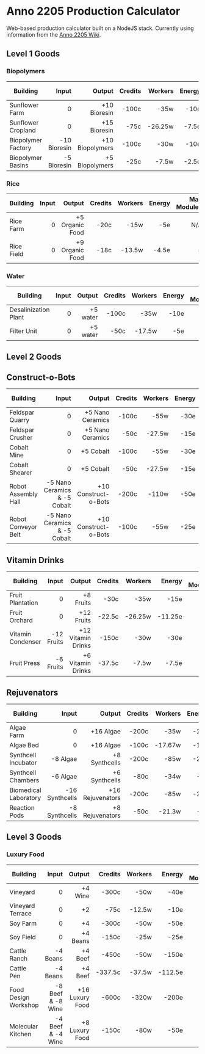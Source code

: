 # Anno 2205 Production Calculator

Web-based production calculator built on a NodeJS stack. Currently using information from the [Anno 2205 Wiki](http://anno2205.wikia.com/wiki/).


## Level 1 Goods

### Biopolymers

| Building | Input | Output | Credits | Workers | Energy | Max Modules |
|----------|------:|-------:|--------:|--------:|-------:|------------:|
| Sunflower Farm | 0 | +10 Bioresin | -100c | -35w | -10e | N/A |
| Sunflower Cropland | 0 | +15 Bioresin | -75c | -26.25w | -7.5e | 4 |
| Biopolymer Factory | -10 Bioresin | +10 Biopolymers | -100c | -30w | -10e | N/A
| Biopolymer Basins | -5 Bioresin | +5 Biopolymers | -25c | -7.5w | -2.5e | 8 |

### Rice

| Building | Input | Output | Credits | Workers | Energy | Max Modules |
|----------|------:|-------:|--------:|--------:|-------:|------------:|
| Rice Farm | 0 | +5 Organic Food | -20c | -15w | -5e | N/A
| Rice Field | 0 | +9 Organic Food | -18c | -13.5w | -4.5e | 4 |

### Water

| Building | Input | Output | Credits | Workers | Energy | Max Modules |
|----------|------:|-------:|--------:|--------:|-------:|------------:|
| Desalinization Plant | 0 | +5 water | -100c | -35w | -10e | N/A
| Filter Unit | 0 | +5 water | -50c | -17.5w | -5e | 2 |

## Level 2 Goods

## Construct-o-Bots

| Building | Input | Output | Credits | Workers | Energy | Max Modules |
|----------|------:|-------:|--------:|--------:|-------:|------------:|
| Feldspar Quarry | 0 | +5 Nano Ceramics | -100c | -55w | -30e | N/A |
| Feldspar Crusher | 0 | +5 Nano Ceramics | -50c | -27.5w | -15e | 2 |
| Cobalt Mine | 0 | +5 Cobalt | -100c | -55w | -30e | N/A |
| Cobalt Shearer | 0 | +5 Cobalt | -50c | -27.5w | -15e | 2 |
| Robot Assembly Hall | -5 Nano Ceramics & -5 Cobalt | +10 Construct-o-Bots | -200c | -110w | -50e | N/A |
| Robot Conveyor Belt | -5 Nano Ceramics & -5 Cobalt | +10 Construct-o-Bots | -100c | -55w | -25e | 8 |


## Vitamin Drinks

| Building | Input | Output | Credits | Workers | Energy | Max Modules |
|----------|------:|-------:|--------:|--------:|-------:|------------:|
| Fruit Plantation | 0 | +8 Fruits | -30c | -35w | -15e | N/A |
| Fruit Orchard | 0 | +12 Fruits | -22.5c | -26.25w | -11.25e | 4 |
| Vitamin Condenser | -12 Fruits | +12 Vitamin Drinks | -150c | -30w | -30e | N/A |
| Fruit Press | -6 Fruits | +6 Vitamin Drinks | -37.5c | -7.5w | -7.5e | 6 |

## Rejuvenators

| Building | Input | Output | Credits | Workers | Energy | Max Modules |
|----------|------:|-------:|--------:|--------:|-------:|------------:|
| Algae Farm | 0 | +16 Algae | -200c | -35w | -20e | N/A |
| Algae Bed | 0 | +16 Algae | -100c | -17.67w | -10e | 3 |
| Synthcell Incubator | -8 Algae | +8 Synthcells | -200c | -85w | -20e | N/A |
| Synthcell Chambers | -6 Algae | +6 Synthcells | -80c | -34w | -8e | 6 |
| Biomedical Laboratory | -16 Synthcells | +16 Rejuvenators | -200c | -85w | -20e | N/A |
| Reaction Pods | -8 Synthcells | +8 Rejuvenators | -50c | -21.3w | -5e | 6 |

## Level 3 Goods

### Luxury Food

| Building | Input | Output | Credits | Workers | Energy | Max Modules |
|----------|------:|-------:|--------:|--------:|-------:|------------:|
| Vineyard |0 | +4 Wine | -300c | -50w | -40e | N/A |
| Vineyard Terrace | 0 | +2 | -75c | -12.5w | -10e | 4 |
| Soy Farm | 0 | +4 | -300c | -50w | -50e | N/A |
| Soy Field | 0 | +4 Beans | -150c | -25w | -25e | 4 |
| Cattle Ranch | -4 Beans | +4 Beef | -450c | -50w | -150e | N/A |
| Cattle Pen | -4 Beans | +4 Beef | -337.5c | -37.5w | -112.5e | 4 |
| Food Design Workshop | -8 Beef & -8 Wine | +16 Luxury Food | -600c | -320w | -200e | N/A |
| Molecular Kitchen | -4 Beef & -4 Wine | +8 Luxury Food  | -150c | -80w  | -50e | 4 |